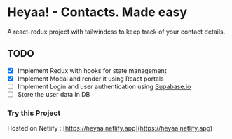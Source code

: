 # Heyaa! - Contacts. Made easy

A react-redux project with tailwindcss to keep track of your contact details.

## TODO

- [x] Implement Redux with hooks for state management
- [x] Implement Modal and render it using React portals
- [ ] Implement Login and user authentication using [Supabase.io](https://supabase.io/)
- [ ] Store the user data in DB

### Try this Project

Hosted on Netlify : [https://heyaa.netlify.app](https://heyaa.netlify.app)
